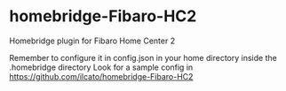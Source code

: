 # homebridge-Fibaro-HC2
Homebridge plugin for Fibaro Home Center 2

Remember to configure it in config.json in your home directory inside the .homebridge directory
Look for a sample config in https://github.com/ilcato/homebridge-Fibaro-HC2


